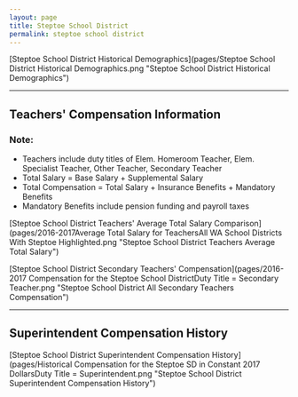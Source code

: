 ```yaml
---
layout: page
title: Steptoe School District
permalink: steptoe school district
---
```



[Steptoe School District Historical Demographics](pages/Steptoe School District Historical Demographics.png "Steptoe School District Historical Demographics")

___

## Teachers' Compensation Information
### Note:
- Teachers include duty titles of Elem. Homeroom Teacher, Elem. Specialist Teacher, Other Teacher, Secondary Teacher
- Total Salary = Base Salary + Supplemental Salary
- Total Compensation = Total Salary + Insurance Benefits + Mandatory Benefits
- Mandatory Benefits include pension funding and payroll taxes

[Steptoe School District Teachers' Average Total Salary Comparison](pages/2016-2017Average Total Salary for TeachersAll WA School Districts With Steptoe Highlighted.png "Steptoe School District Teachers Average Total Salary")

[Steptoe School District Secondary Teachers' Compensation](pages/2016-2017 Compensation for the Steptoe School DistrictDuty Title = Secondary Teacher.png "Steptoe School District All Secondary Teachers Compensation")


___

## Superintendent Compensation History

[Steptoe School District Superintendent Compensation History](pages/Historical Compensation for the Steptoe SD in Constant 2017 DollarsDuty Title = Superintendent.png "Steptoe School District Superintendent Compensation History")

